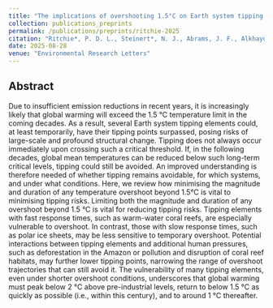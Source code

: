 ```yaml
---
title: "The implications of overshooting 1.5°C on Earth system tipping elements - a review"
collection: publications_preprints
permalink: /publications/preprints/ritchie-2025
citation: "Ritchie*, P. D. L., Steinert*, N. J., Abrams, J. F., Alkhayuon, H., Arnscheidt, C. W., Bochow, N., Chapman, R. R., Clarke, J., Dennis, D. P., Donges, J. F., Flores, B. M., <b>Garbe, J.</b>, Högner, A., Huntingford, C., Lenton, T. M., Lohmann, J., Lux-Gottschalk, K., Milkoreit, M., Möller, T., Pearce-Kelly, P., Pereira, L., Quinn, C., Schleussner, C.-F., Stuenzi, S. M., Swingedouw, D., Van der Laan, L. N., Zickfeld, K., Wunderling, N.*: <i>The implications of overshooting 1.5°C on Earth system tipping elements - a review</i>, Environmental Research Letters, in review, 2025."
date: 2025-08-28
venue: "Environmental Research Letters"
---
```


## Abstract
Due to insufficient emission reductions in recent years, it is increasingly likely that global warming will exceed the 1.5 °C temperature limit in the coming decades. As a result, several Earth system tipping elements could, at least temporarily, have their tipping points surpassed, posing risks of large-scale and profound structural change. Tipping does not always occur immediately upon crossing such a critical threshold. If, in the following decades, global mean temperatures can be reduced below such long-term critical levels, tipping could still be avoided. An improved understanding is therefore needed of whether tipping remains avoidable, for which systems, and under what conditions. Here, we review how minimising the magnitude and duration of any temperature overshoot beyond 1.5°C is vital to minimising tipping risks. Limiting both the magnitude and duration of any overshoot beyond 1.5 °C is vital for reducing tipping risks. Tipping elements with fast response times, such as warm-water coral reefs, are especially vulnerable to overshoot. In contrast, those with slow response times, such as polar ice sheets, may be less sensitive to temporary overshoot. Potential interactions between tipping elements and additional human pressures, such as deforestation in the Amazon or pollution and disruption of coral reef habitats, may further lower tipping points, narrowing the range of overshoot trajectories that can still avoid it. The vulnerability of many tipping elements, even under shorter overshoot conditions, underscores that global warming must peak below 2 °C above pre-industrial levels, return to below 1.5 °C as quickly as possible (i.e., within this century), and to around 1 °C thereafter.